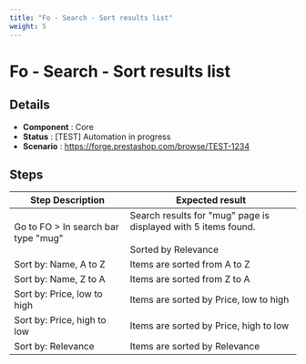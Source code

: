 ```yaml
---
title: "Fo - Search - Sort results list"
weight: 5
---
```


# Fo - Search - Sort results list
## Details
* **Component** : Core
* **Status** : [TEST] Automation in progress
* **Scenario** : https://forge.prestashop.com/browse/TEST-1234

## Steps
| Step Description | Expected result |
| ----- | ----- |
| Go to FO > In search bar type "mug" | Search results for "mug" page is displayed with 5 items found.<br><br>Sorted by Relevance |
| Sort by: Name, A to Z | Items are sorted from A to Z |
| Sort by: Name, Z to A | Items are sorted from Z to A |
| Sort by: Price, low to high | Items are sorted by Price, low to high |
| Sort by: Price, high to low | Items are sorted by Price, high to low |
| Sort by: Relevance | Items are sorted by Relevance |
